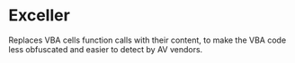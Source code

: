 # Exceller
Replaces VBA cells function calls with their content, to make the VBA code less obfuscated and easier to detect by AV vendors.
